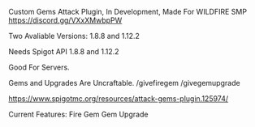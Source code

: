 Custom Gems Attack Plugin, In Development, Made For WILDFIRE SMP
https://discord.gg/VXxXMwbpPW

Two Avaliable Versions: 1.8.8 and 1.12.2

Needs Spigot API 1.8.8 and 1.12.2

Good For Servers.

Gems and Upgrades Are Uncraftable.
/givefiregem <player>
/givegemupgrade <player>

https://www.spigotmc.org/resources/attack-gems-plugin.125974/


Current Features:
Fire Gem
Gem Upgrade
